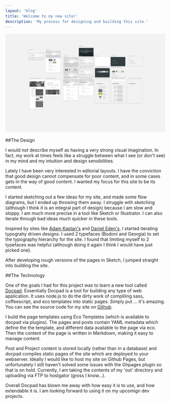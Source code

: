 ```yaml
---
layout: 'blog'
title: 'Welcome to my new site!'
description: 'My process for designing and building this site.'
---
```

![Process Photo](../assets/images/Process.jpg)

##The Design

I would not describe myself as having a very strong visual imagination.  In fact, my work at times feels like a struggle between what I see (or don't see) in my mind and my intuition and design sensibilities. 

Lately I have been very interested in editorial layouts.  I have the conviction
that good design cannot compensate for poor content, and in some cases gets in the way of good content.  I wanted my focus for this site to be its content.  

I started sketching out a few ideas for my site, and made some flow diagrams, but I ended up throwing them away.  I struggle with sketching (although I think it is an integral part of design) because I am slow and sloppy.  I am much more precise in a tool like Sketch or Illustrator. I can also iterate through bad ideas much quicker in these tools.

Inspired by sites like [Adam Kaplan's](http://www.adamkaplan.me) and [Daniel Eden's](http://www.daneden.me), I started iterating typograhy driven designs. I used 2 typefaces (Bodoni and Georgia) to set the typography hierarchy for the site.  I found that limiting myself to 2 typefaces was helpful (although doing it again I think I would have just picked one). 

After developing rough versions of the pages in Sketch, I jumped straight into building the site.

##The Technology

One of the goals I had for this project was to learn a new tool called [Docpad](http://www.docpad.org/). Essentially Docpad is a tool for building any type of web application.  It uses node.js to do the dirty work of compliling sass, coffeescript, and eco templates into static pages. Simply put ... it's amazing. You can see the source code for my site on [Github](https://github.com/benadam11/website).  

I build the page templates using Eco Templates (which is available to docpad via plugins).  The pages and posts contain YAML metadata which define the the template, and different data available to the page via eco.  Then the content of the page is written in Markdown, making it easy to manage content. 

Post and Project content is stored locally (rather than in a database) and docpad compiles static pages of the site which are deployed to your webserver. Ideally I would like to host my site on Github Pages, but unfortunately I still haven't solved some issues with the Ghpages plugin so that is on hold.  Currently, I am taking the contents of my 'out' directory and uploading via FTP to hostgator (gross I know...).  

Overall Docpad has blown me away with how easy it is to use, and how extendable it is. I am looking forward to using it on my upcomign dev projects.  

